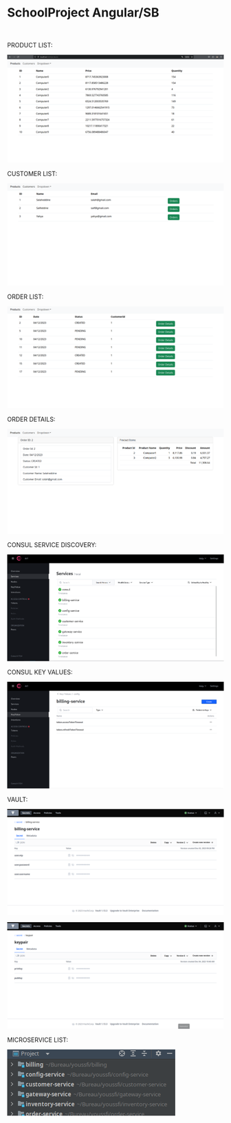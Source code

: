 # SchoolProject Angular/SB 
<br>

PRODUCT LIST:

![Alt text](https://raw.githubusercontent.com/SalaheddineS/youssfi_ecom_app/master/Readmeimages/angularproducts.png)


CUSTOMER LIST: 

![Alt text](https://raw.githubusercontent.com/SalaheddineS/youssfi_ecom_app/master/Readmeimages/angularcustomers.png)

ORDER LIST:

![Alt text](https://raw.githubusercontent.com/SalaheddineS/youssfi_ecom_app/master/Readmeimages/angularorders.png)

ORDER DETAILS:

![Alt text](https://raw.githubusercontent.com/SalaheddineS/youssfi_ecom_app/master/Readmeimages/angularorderdetails.png)

CONSUL SERVICE DISCOVERY:

![Alt text](https://raw.githubusercontent.com/SalaheddineS/youssfi_ecom_app/master/Readmeimages/consul.png)

CONSUL KEY VALUES:

![Alt text](https://raw.githubusercontent.com/SalaheddineS/youssfi_ecom_app/master/Readmeimages/consulkeyval.png)

VAULT:

![Alt text](https://raw.githubusercontent.com/SalaheddineS/youssfi_ecom_app/master/Readmeimages/vaultbillingserv.png)

![Alt text](https://raw.githubusercontent.com/SalaheddineS/youssfi_ecom_app/master/Readmeimages/vaultkeypair.png)

MICROSERVICE LIST:

![Alt text](https://raw.githubusercontent.com/SalaheddineS/youssfi_ecom_app/master/Readmeimages/mslist.png)






